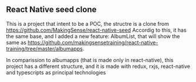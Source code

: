 
## React Native seed clone
This is a project that intent to be a POC, the structre is a clone from https://github.com/MakingSense/react-native-seed
Accordig to this, it has the same base, and I added a new feature: AlbumList, that will show the same as https://github.com/makingsensetraining/react-native-training/tree/master/albumapps.

In comparission to albumapps (that is made only in react-native), this project has a different structure, and it is made with redux, rxjs, react-native and typescripts as principal technologies
